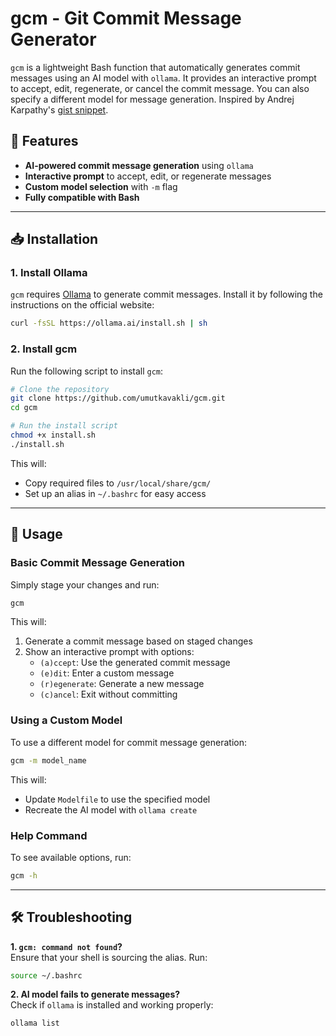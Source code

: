 # gcm - Git Commit Message Generator

`gcm` is a lightweight Bash function that automatically generates commit messages using an AI model with `ollama`. It provides an interactive prompt to accept, edit, regenerate, or cancel the commit message. You can also specify a different model for message generation. Inspired by Andrej Karpathy's [gist snippet](https://gist.github.com/karpathy/1dd0294ef9567971c1e4348a90d69285).

## 🚀 Features
- **AI-powered commit message generation** using `ollama`
- **Interactive prompt** to accept, edit, or regenerate messages
- **Custom model selection** with `-m` flag
- **Fully compatible with Bash**

---

## 📥 Installation

### **1. Install Ollama**
`gcm` requires [Ollama](https://ollama.ai) to generate commit messages. Install it by following the instructions on the official website:
```bash
curl -fsSL https://ollama.ai/install.sh | sh
```

### **2. Install gcm**
Run the following script to install `gcm`:

```bash
# Clone the repository
git clone https://github.com/umutkavakli/gcm.git
cd gcm

# Run the install script
chmod +x install.sh
./install.sh
```

This will:
- Copy required files to `/usr/local/share/gcm/`
- Set up an alias in `~/.bashrc` for easy access

---

## 📌 Usage

### **Basic Commit Message Generation**
Simply stage your changes and run:
```bash
gcm
```
This will:
1. Generate a commit message based on staged changes
2. Show an interactive prompt with options:
   - `(a)ccept`: Use the generated commit message
   - `(e)dit`: Enter a custom message
   - `(r)egenerate`: Generate a new message
   - `(c)ancel`: Exit without committing

### **Using a Custom Model**
To use a different model for commit message generation:
```bash
gcm -m model_name
```
This will:
- Update `Modelfile` to use the specified model
- Recreate the AI model with `ollama create`

### **Help Command**
To see available options, run:
```bash
gcm -h
```

---

## 🛠️ Troubleshooting

**1. `gcm: command not found`?**  
Ensure that your shell is sourcing the alias. Run:
```bash
source ~/.bashrc
```

**2. AI model fails to generate messages?**  
Check if `ollama` is installed and working properly:
```bash
ollama list
```
